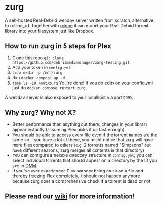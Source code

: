 # zurg

A self-hosted Real-Debrid webdav server written from scratch, alternative to rclone_rd. Together with [rclone](https://rclone.org/) it can mount your Real-Debrid torrent library into your filesystem just like Dropbox.

## How to run zurg in 5 steps for Plex

1. Clone this repo `git clone https://github.com/debridmediamanager/zurg-testing.git`
2. Add your token in `config.yml`
3. `sudo mkdir -p /mnt/zurg`
4. Run `docker compose up -d`
5. `time ls -1R /mnt/zurg` You're done! If you do edits on your config.yml just do `docker compose restart zurg`.

A webdav server is also exposed to your localhost via port `9999`.

## Why zurg? Why not X?

- Better performance than anything out there; changes in your library appear instantly (assuming Plex picks it up fast enough)
- You should be able to access every file even if the torrent names are the same so if you have a lot of these, you might notice that zurg will have more files compared to others (e.g. 2 torrents named "Simpsons" but have different seasons, zurg merges all contents in that directory)
- You can configure a flexible directory structure in `config.yml`; you can select individual torrents that should appear on a directory by the ID you see in [DMM](https://debridmediamanager.com/).
- If you've ever experienced Plex scanner being stuck on a file and thereby freezing Plex completely, it should not happen anymore because zurg does a comprehensive check if a torrent is dead or not

## Please read our [wiki](https://github.com/debridmediamanager/zurg-testing/wiki) for more information!
